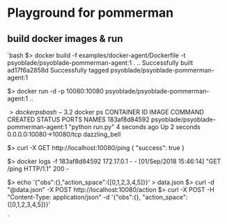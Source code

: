 # Playground for pommerman

## build docker images & run
`bash
$> docker build -f examples/docker-agent/Dockerfile -t psyoblade/psyoblade-pommerman-agent:1 .
..
Successfully built ad17f6a2858d
Successfully tagged psyoblade/psyoblade-pommerman-agent:1

$> docker run -d -p 10080:10080 psyoblade/psyoblade-pommerman-agent:1
..

$> docker ps
bash-3.2$ docker ps
CONTAINER ID        IMAGE                                   COMMAND                  CREATED             STATUS              PORTS                                                    NAMES
183af8d84592        psyoblade/psyoblade-pommerman-agent:1   "python run.py"          4 seconds ago       Up 2 seconds        0.0.0.0:10080->10080/tcp                                 dazzling_bell

$> curl -X GET http://localhost:10080/ping
{ 
  "success": true
}

$> docker logs -f 183af8d84592
172.17.0.1 - - [01/Sep/2018 15:46:14] "GET /ping HTTP/1.1" 200 -

$> echo '{"obs":{},"action_space":{[0,1,2,3,4,5]}}' > data.json
$> curl -d "@data.json" -X POST http://localhost:10080/action
$> curl -X POST -H "Content-Type: application/json" -d '{"obs":{}, "action_space":{[0,1,2,3,4,5]}}'

`
